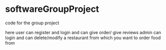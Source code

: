 # softwareGroupProject
code for the group project

here user can register and login and can give order/ give reviews
admin can login and can delete/modify a restaurant from which you want to order food from

